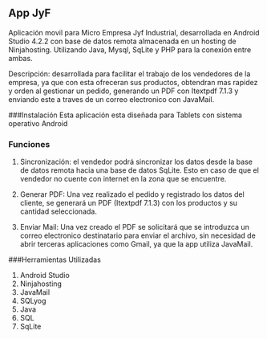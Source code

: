 ## App JyF
Aplicación movil para Micro Empresa Jyf Industrial, desarrollada en Android Studio 4.2.2 con base de datos remota almacenada en un hosting de Ninjahosting. Utilizando Java, Mysql, SqLite y PHP para la conexión entre ambas. 

Descripción: desarrollada para facilitar el trabajo de los vendedores de la empresa, ya que con esta ofreceran sus productos, obtendran mas rapidez y orden al gestionar un pedido, generando un PDF con Itextpdf 7.1.3 y enviando este a traves de un correo electronico con JavaMail. 

###Instalación
Esta aplicación esta diseñada para Tablets con sistema operativo Android

### Funciones
1. Sincronización: el vendedor podrá sincronizar los datos desde la base de datos remota hacia una base de datos SqLite. Esto en caso de que el vendedor no cuente con internet en la zona que se encuentre.

2. Generar PDF: Una vez realizado el pedido y registrado los datos del cliente, se generará un PDF (Itextpdf 7.1.3) con los productos y su cantidad seleccionada.

3. Enviar Mail: Una vez creado el PDF se solicitará que se introduzca un correo electronico destinatario para enviar el archivo, sin necesidad de abrir terceras aplicaciones como Gmail, ya que la app utiliza JavaMail.

###Herramientas Utilizadas
1. Android Studio
2. Ninjahosting
3. JavaMail
4. SQLyog
5. Java
6. SQL
7. SqLite
